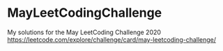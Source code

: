 # MayLeetCodingChallenge
My solutions for the May LeetCoding Challenge 2020 https://leetcode.com/explore/challenge/card/may-leetcoding-challenge/
